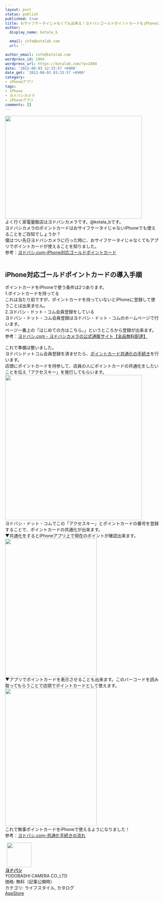 ```yaml
---
layout: post
status: publish
published: true
title: おサイフケータイじゃなくても出来る！ヨドバシゴールドポイントカードをiPhoneに入れる方法！
author:
  display_name: kotala_b

  email: info@kotalab.com
  url: ''

author_email: info@kotalab.com
wordpress_id: 1804
wordpress_url: https://kotalab.com/?p=1804
date: '2012-08-03 12:33:57 +0900'
date_gmt: '2012-08-03 03:33:57 +0900'
category:
- iPhoneアプリ
tags:
- iPhone
- ヨドバシカメラ
- iPhoneアプリ
comments: []
---
```

<p><a href="https://kotalab.com/wp-content/uploads/yodobashi_120803.jpg" target="_blank"><img src="https://kotalab.com/wp-content/uploads/yodobashi_120803.jpg" alt="" title="yodobashi_120803" width="448" height="336" class="alignnone size-full wp-image-1805" /></a><br />
よく行く家電量販店はヨドバシカメラです。@kotala_bです。<br />
ヨドバシカメラのポイントカードはおサイフケータイじゃないiPhoneでも使えることをご存知でしょうか？<br />
僕はつい先日ヨドバシカメラに行った時に、おサイフケータイじゃなくてもアプリでポイントカードが使えることを知りました。<br />
参考：<a href="http://www.yodobashi.com/ec/support/member/pointservice/gold/about/iphone/" target="_blank">ヨドバシ.com-iPhone対応ゴールドポイントカード</a><br style="clear:both;" /><br />
<!--more--></p>
<h2>iPhone対応ゴールドポイントカードの導入手順</h2>
<p>ポイントカードをiPhoneで使う条件は2つあります。<br />
1.ポイントカードを持ってる<br />
これは当たり前ですが、ポイントカードを持っていないとiPhoneに登録して使うことは出来ません。<br />
2.ヨドバシ・ドット・コム会員登録をしている<br />
ヨドバシ・ドット・コム会員登録はヨドバシ・ドット・コムのホームページで行います。<br />
ページ一番上の「はじめての方はこちら。」というところから登録が出来ます。<br />
参考：<a href="http://www.yodobashi.com/" target="_blank">ヨドバシ.com - ヨドバシカメラの公式通販サイト【全品無料配達】</a><br style="clear:both;" /><br />
これで準備は整いました。<br />
ヨドバシドットコム会員登録を済ませたら、<a href="http://www.yodobashi.com/ec/support/member/pointservice/gold/common/flow/index.html" target="_blank">ポイントカード共通化の手続き</a>を行います。<br />
店頭にポイントカードを持参して、店員の人にポイントカードの共通化をしたいことを伝え「アクセスキー」を発行してもらいます。<br />
<a href="https://kotalab.com/wp-content/uploads/yodobashi_120803_01.jpg" target="_blank"><img src="https://kotalab.com/wp-content/uploads/yodobashi_120803_01.jpg" alt="" title="yodobashi_120803_01" width="448" height="475" class="alignnone size-full wp-image-1807" /></a><br />
ヨドバシ・ドット・コムでこの「アクセスキー」とポイントカードの番号を登録することで、ポイントカードの共通化が出来ます。<br />
▼共通化をするとiPhoneアプリ上で現在のポイントが確認出来ます。<br />
<a href="https://kotalab.com/wp-content/uploads/yodobashi_120803_02.jpg" target="_blank"><img src="https://kotalab.com/wp-content/uploads/yodobashi_120803_02.jpg" alt="" title="yodobashi_120803_02" width="300" height="450" class="alignnone size-full wp-image-1810" /></a><br />
▼アプリでポイントカードを表示させることも出来ます。このバーコードを読み取ってもらうことで店頭でポイントカードとして使えます。<br />
<a href="https://kotalab.com/wp-content/uploads/yodobashi_120803_03.jpg" target="_blank"><img src="https://kotalab.com/wp-content/uploads/yodobashi_120803_03.jpg" alt="" title="yodobashi_120803_03" width="300" height="450" class="alignnone size-full wp-image-1809" /></a><br />
これで無事ポイントカードをiPhoneで使えるようになりました！<br />
参考：<a href="http://www.yodobashi.com/ec/support/member/pointservice/gold/common/flow/index.html" target="_blank">ヨドバシ.com-共通化手続きの流れ</a><br style="clear:both;" /></p>
<div class="applink">
<div class="applinkimg"><a href="https://itunes.apple.com/jp/app/yodobashi/id549050663?mt=8&uo=4&at=10l4yU" rel="nofollow" target="_blank"><img hspace="6" src="http://a1323.phobos.apple.com/us/r30/Purple6/v4/c2/68/a3/c268a385-ceb9-71cd-c8db-8fd4fef7293e/mzl.qxpmfmtu.png" width="80" /></a></div>
<div class="applinktext">
<div class="applinktitle"><strong><a href="https://itunes.apple.com/jp/app/yodobashi/id549050663?mt=8&uo=4&at=10l4yU" rel="nofollow" target="_blank">ヨドバシ</a></strong></div>
<div class="applinkinfo">YODOBASHI CAMERA CO.,LTD</div>
<div class="applinkinfo">価格: 無料（記事公開時）</div>
<div class="applinkinfo">カテゴリ: ライフスタイル, カタログ</div>
</div>
<div class="clear"></div>
<div class="appstorelink"><a href="https://itunes.apple.com/jp/app/yodobashi/id549050663?mt=8&uo=4&at=10l4yU" rel="nofollow" target="_blank">AppStore</a></div>
</div>
